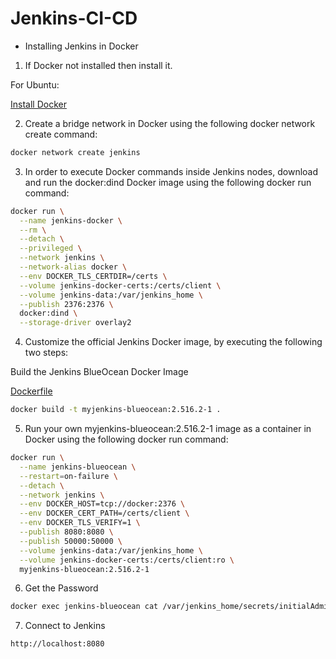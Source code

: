 # Jenkins-CI-CD

- Installing Jenkins in Docker

1. If Docker not installed then install it.

For Ubuntu:

[Install Docker](https://docs.docker.com/engine/install/ubuntu/)

2. Create a bridge network in Docker using the following docker network create command:

```bash
docker network create jenkins
```

3. In order to execute Docker commands inside Jenkins nodes, download and run the docker:dind Docker image using the following docker run command:

```bash
docker run \
  --name jenkins-docker \
  --rm \
  --detach \
  --privileged \
  --network jenkins \
  --network-alias docker \
  --env DOCKER_TLS_CERTDIR=/certs \
  --volume jenkins-docker-certs:/certs/client \
  --volume jenkins-data:/var/jenkins_home \
  --publish 2376:2376 \
  docker:dind \
  --storage-driver overlay2
```

4. Customize the official Jenkins Docker image, by executing the following two steps:

Build the Jenkins BlueOcean Docker Image

[Dockerfile](Dockerfile)

```bash
docker build -t myjenkins-blueocean:2.516.2-1 .
```

5. Run your own myjenkins-blueocean:2.516.2-1 image as a container in Docker using the following docker run command:

```bash
docker run \
  --name jenkins-blueocean \
  --restart=on-failure \
  --detach \
  --network jenkins \
  --env DOCKER_HOST=tcp://docker:2376 \
  --env DOCKER_CERT_PATH=/certs/client \
  --env DOCKER_TLS_VERIFY=1 \
  --publish 8080:8080 \
  --publish 50000:50000 \
  --volume jenkins-data:/var/jenkins_home \
  --volume jenkins-docker-certs:/certs/client:ro \
  myjenkins-blueocean:2.516.2-1
```

6. Get the Password

```bash
docker exec jenkins-blueocean cat /var/jenkins_home/secrets/initialAdminPassword
```

7. Connect to Jenkins

```bash
http://localhost:8080
```

